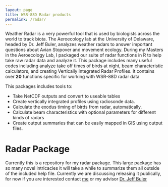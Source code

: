 ```yaml
---
layout: page
title: WSR-88D Radar products
permalink: /radar/
---
```


Weather Radar is a very powerful tool that is used by biologists across the world to track biota. The Aeroecology lab at the University of Delaware, headed by Dr. Jeff Buler, analyzes weather radars to answer important questions about Avian Stopover and movement ecology. During my Masters in the Aeroecology Lab, I packaged our suite of radar functions in R to help take raw radar data and analyze it. This package includes many useful codes including analyze take off times of birds at night, beam characteristic calculators, and creating Vertically Integrated Radar Profiles. It contains over **20** functions specific for working with WSR-88D radar data

This packages includes tools to:  
* Take NetCDF outputs and convert to useable tables
* Create vertically integrated profiles using radiosonde data.
* Calculate the exodus timing of birds from radar, automatically.
* Calculate beam characteristics with optional parameters for different kinds of radars
* Create output summaries that can be easily mapped in GIS using output files.

# Radar Package
Currently this is a repository for my radar package. This large package has so many novel intricacies it will take a while to summarize them all outside of the included help file. Currently we are discussing releasing it publically, for now if you are interested contact [me](mailto:mttboone@gmail.com) or my advisor [Dr. Jeff Buler](mailto:jbuler@udel.edu)


